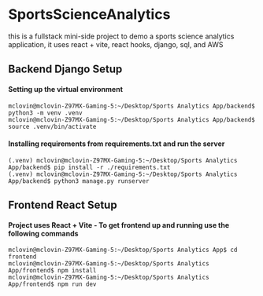 # SportsScienceAnalytics
this is a fullstack mini-side project to demo a sports science analytics application, it uses react + vite, react hooks, django, sql, and AWS

## Backend Django Setup

#### Setting up the virtual environment
```
mclovin@mclovin-Z97MX-Gaming-5:~/Desktop/Sports Analytics App/backend$ python3 -m venv .venv
mclovin@mclovin-Z97MX-Gaming-5:~/Desktop/Sports Analytics App/backend$ source .venv/bin/activate
```

#### Installing requirements from requirements.txt and run the server
```
(.venv) mclovin@mclovin-Z97MX-Gaming-5:~/Desktop/Sports Analytics App/backend$ pip install -r ./requirements.txt
(.venv) mclovin@mclovin-Z97MX-Gaming-5:~/Desktop/Sports Analytics App/backend$ python3 manage.py runserver
```

## Frontend React Setup

#### Project uses React + Vite - To get frontend up and running use the following commands

```
mclovin@mclovin-Z97MX-Gaming-5:~/Desktop/Sports Analytics App$ cd frontend
mclovin@mclovin-Z97MX-Gaming-5:~/Desktop/Sports Analytics App/frontend$ npm install
mclovin@mclovin-Z97MX-Gaming-5:~/Desktop/Sports Analytics App/frontend$ npm run dev
```

